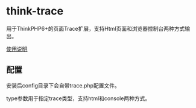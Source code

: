 # think-trace

用于ThinkPHP6+的页面Trace扩展，支持Html页面和浏览器控制台两种方式输出。

[使用说明](https://www.hongfs.cn/2020/07/php/thinkphp/thinkphp-trace-turn-off-some-page-debugging-function/)

## 配置

安装后config目录下会自带trace.php配置文件。

type参数用于指定trace类型，支持html和console两种方式。
